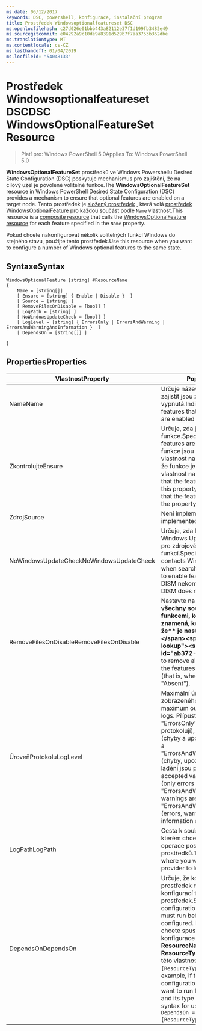 ```yaml
---
ms.date: 06/12/2017
keywords: DSC, powershell, konfigurace, instalační program
title: Prostředek Windowsoptionalfeatureset DSC
ms.openlocfilehash: c27d026e01bbb443a82112e37f1d199fb3482e49
ms.sourcegitcommit: e04292a9c10de9a8391d529b7f7aa3753b362dbe
ms.translationtype: MT
ms.contentlocale: cs-CZ
ms.lasthandoff: 01/04/2019
ms.locfileid: "54048133"
---
```

# <a name="dsc-windowsoptionalfeatureset-resource"></a><span data-ttu-id="ab372-103">Prostředek Windowsoptionalfeatureset DSC</span><span class="sxs-lookup"><span data-stu-id="ab372-103">DSC WindowsOptionalFeatureSet Resource</span></span>

> <span data-ttu-id="ab372-104">Platí pro: Windows PowerShell 5.0</span><span class="sxs-lookup"><span data-stu-id="ab372-104">Applies To: Windows PowerShell 5.0</span></span>

<span data-ttu-id="ab372-105">**WindowsOptionalFeatureSet** prostředků ve Windows Powershellu Desired State Configuration (DSC) poskytuje mechanismus pro zajištění, že na cílový uzel je povolené volitelné funkce.</span><span class="sxs-lookup"><span data-stu-id="ab372-105">The **WindowsOptionalFeatureSet** resource in Windows PowerShell Desired State Configuration (DSC) provides a mechanism to ensure that optional features are enabled on a target node.</span></span>
<span data-ttu-id="ab372-106">Tento prostředek je [složený prostředek](../../../resources/authoringResourceComposite.md) , která volá [prostředek WindowsOptionalFeature](windowsOptionalFeatureResource.md) pro každou součást podle `Name` vlastnost.</span><span class="sxs-lookup"><span data-stu-id="ab372-106">This resource is a [composite resource](../../../resources/authoringResourceComposite.md) that calls the [WindowsOptionalFeature resource](windowsOptionalFeatureResource.md) for each feature specified in the `Name` property.</span></span>

<span data-ttu-id="ab372-107">Pokud chcete nakonfigurovat několik volitelných funkcí Windows do stejného stavu, použijte tento prostředek.</span><span class="sxs-lookup"><span data-stu-id="ab372-107">Use this resource when you want to configure a number of Windows optional features to the same state.</span></span>

## <a name="syntax"></a><span data-ttu-id="ab372-108">Syntaxe</span><span class="sxs-lookup"><span data-stu-id="ab372-108">Syntax</span></span>

```
WindowsOptionalFeature [string] #ResourceName
{
    Name = [string[]]
    [ Ensure = [string] { Enable | Disable }  ]
    [ Source = [string] ]
    [ RemoveFilesOnDisable = [bool] ]
    [ LogPath = [string] ]
    [ NoWindowsUpdateCheck = [bool] ]
    [ LogLevel = [string] { ErrorsOnly | ErrorsAndWarning | ErrorsAndWarningAndInformation }  ]
    [ DependsOn = [string[]] ]

}
```

## <a name="properties"></a><span data-ttu-id="ab372-109">Properties</span><span class="sxs-lookup"><span data-stu-id="ab372-109">Properties</span></span>

|  <span data-ttu-id="ab372-110">Vlastnost</span><span class="sxs-lookup"><span data-stu-id="ab372-110">Property</span></span>  |  <span data-ttu-id="ab372-111">Popis</span><span class="sxs-lookup"><span data-stu-id="ab372-111">Description</span></span>   |
|---|---|
| <span data-ttu-id="ab372-112">Name</span><span class="sxs-lookup"><span data-stu-id="ab372-112">Name</span></span>| <span data-ttu-id="ab372-113">Určuje název funkce, které chcete zajistit jsou zapnutá nebo vypnutá.</span><span class="sxs-lookup"><span data-stu-id="ab372-113">Indicates the name of the features that you want to ensure are enabled or disabled.</span></span>|
| <span data-ttu-id="ab372-114">Zkontrolujte</span><span class="sxs-lookup"><span data-stu-id="ab372-114">Ensure</span></span>| <span data-ttu-id="ab372-115">Určuje, zda jsou povoleny funkce.</span><span class="sxs-lookup"><span data-stu-id="ab372-115">Specifies whether the features are enabled.</span></span> <span data-ttu-id="ab372-116">K zajištění, že funkce jsou povolené, nastavte tuto vlastnost na "Zapnout" Ujistěte se, že funkce je zakázáno, nastavte vlastnost na "Zakázat".</span><span class="sxs-lookup"><span data-stu-id="ab372-116">To ensure that the features are enabled, set this property to "Enable" To ensure that the features are disabled, set the property to "Disable".</span></span>|
| <span data-ttu-id="ab372-117">Zdroj</span><span class="sxs-lookup"><span data-stu-id="ab372-117">Source</span></span>| <span data-ttu-id="ab372-118">Není implementováno.</span><span class="sxs-lookup"><span data-stu-id="ab372-118">Not implemented.</span></span>|
| <span data-ttu-id="ab372-119">NoWindowsUpdateCheck</span><span class="sxs-lookup"><span data-stu-id="ab372-119">NoWindowsUpdateCheck</span></span>| <span data-ttu-id="ab372-120">Určuje, zda DISM kontaktuje Windows Update (WU) při hledání pro zdrojové soubory k povolení funkcí.</span><span class="sxs-lookup"><span data-stu-id="ab372-120">Specifies whether DISM contacts Windows Update (WU) when searching for the source files to enable features.</span></span> <span data-ttu-id="ab372-121">Pokud $true, DISM nekontaktuje WU.</span><span class="sxs-lookup"><span data-stu-id="ab372-121">If $true, DISM does not contact WU.</span></span>|
| <span data-ttu-id="ab372-122">RemoveFilesOnDisable</span><span class="sxs-lookup"><span data-stu-id="ab372-122">RemoveFilesOnDisable</span></span>| <span data-ttu-id="ab372-123">Nastavte na **$true** odebrat všechny soubory spojené s funkcemi, když jsou zakázány (to znamená, když **Ujistěte se, že** je nastavena na "Chybí").</span><span class="sxs-lookup"><span data-stu-id="ab372-123">Set to **$true** to remove all files associated with the features when they are disabled (that is, when **Ensure** is set to "Absent").</span></span>|
| <span data-ttu-id="ab372-124">ÚroveňProtokolu</span><span class="sxs-lookup"><span data-stu-id="ab372-124">LogLevel</span></span>| <span data-ttu-id="ab372-125">Maximální úroveň výstupu zobrazeného v protokolech.</span><span class="sxs-lookup"><span data-stu-id="ab372-125">The maximum output level shown in the logs.</span></span> <span data-ttu-id="ab372-126">Přípustné hodnoty jsou: "ErrorsOnly" (pouze chyby se protokolují), "ErrorsAndWarning" (chyby a upozornění se protokolují) a "ErrorsAndWarningAndInformation" (chyby, upozornění a informace o ladění jsou protokolovány).</span><span class="sxs-lookup"><span data-stu-id="ab372-126">The accepted values are: "ErrorsOnly" (only errors are logged), "ErrorsAndWarning" (errors and warnings are logged), and "ErrorsAndWarningAndInformation" (errors, warnings, and debug information are logged).</span></span>|
| <span data-ttu-id="ab372-127">LogPath</span><span class="sxs-lookup"><span data-stu-id="ab372-127">LogPath</span></span>| <span data-ttu-id="ab372-128">Cesta k souboru protokolu, ve kterém chcete protokolovat operace poskytovatele prostředků.</span><span class="sxs-lookup"><span data-stu-id="ab372-128">The path to a log file where you want the resource provider to log the operation.</span></span>|
| <span data-ttu-id="ab372-129">DependsOn</span><span class="sxs-lookup"><span data-stu-id="ab372-129">DependsOn</span></span>| <span data-ttu-id="ab372-130">Určuje, že konfigurace jiný prostředek musí spustit před konfigurací tento prostředek.</span><span class="sxs-lookup"><span data-stu-id="ab372-130">Specifies that the configuration of another resource must run before this resource is configured.</span></span> <span data-ttu-id="ab372-131">Pokud blok, který chcete spustit skript ID prostředku konfigurace nejprve je třeba __ResourceName__ a jejím typem je __ResourceType__, syntaxe pro použití této vlastnosti je `DependsOn = "[ResourceType]ResourceName"`.</span><span class="sxs-lookup"><span data-stu-id="ab372-131">For example, if the ID of the resource configuration script block that you want to run first is __ResourceName__ and its type is __ResourceType__, the syntax for using this property is `DependsOn = "[ResourceType]ResourceName"`.</span></span>|
